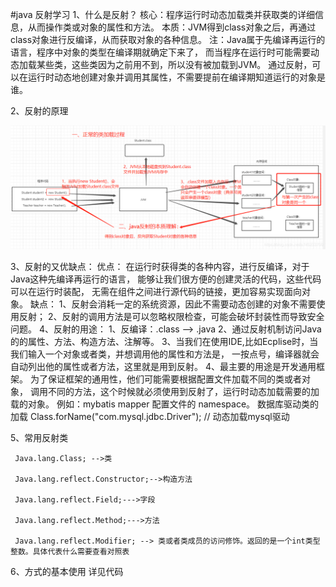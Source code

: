 #java 反射学习
1、什么是反射？
    核心：程序运行时动态加载类并获取类的详细信息，从而操作类或对象的属性和方法。
    本质：JVM得到class对象之后，再通过class对象进行反编译，从而获取对象的各种信息。
  注：Java属于先编译再运行的语言，程序中对象的类型在编译期就确定下来了，
  而当程序在运行时可能需要动态加载某些类，这些类因为之前用不到，所以没有被加载到JVM。
  通过反射，可以在运行时动态地创建对象并调用其属性，不需要提前在编译期知道运行的对象是谁。
  
2、反射的原理

![反射的原理：SOURCE/ClASS/RUNTIME](./img/reflect01.jpg "Java反射原理")

3、反射的又优缺点：
    优点：
        在运行时获得类的各种内容，进行反编译，对于Java这种先编译再运行的语言，
        能够让我们很方便的创建灵活的代码，这些代码可以在运行时装配，
        无需在组件之间进行源代码的链接，更加容易实现面向对象。 
    缺点：
        1、反射会消耗一定的系统资源，因此不需要动态创建的对象不需要使用反射；
        2、反射的调用方法是可以忽略权限检查，可能会破坏封装性而导致安全问题。
4、反射的用途：
   1、反编译：.class --> .java 
   2、通过反射机制访问Java的的属性、方法、构造方法、注解等。
   3、当我们在使用IDE,比如Ecplise时，当我们输入一个对象或者类，并想调用他的属性和方法是，
      一按点号，编译器就会自动列出他的属性或者方法，这里就是用到反射。 
   4、最主要的用途是开发通用框架。 为了保证框架的通用性，他们可能需要根据配置文件加载不同的类或者对象，
      调用不同的方法，这个时候就必须使用到反射了，运行时动态加载需要的加载的对象。 
      例如：mybatis mapper 配置文件的 namespace。
           数据库驱动类的加载 Class.forName("com.mysql.jdbc.Driver"); // 动态加载mysql驱动

5、常用反射类

     Java.lang.Class; -->类
     
     Java.lang.reflect.Constructor;-->构造方法
     
     Java.lang.reflect.Field;--->字段
     
     Java.lang.reflect.Method;--->方法
     
     Java.lang.reflect.Modifier; --> 类或者类成员的访问修饰。返回的是一个int类型 整数。具体代表什么需要查看对照表  

6、方式的基本使用  详见代码           